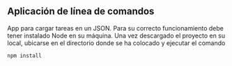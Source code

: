 ## Aplicación de línea de comandos

App para cargar tareas en un JSON.
Para su correcto funcionamiento debe tener instalado Node en su máquina. Una vez descargado el proyecto en su local, ubicarse en el directorio donde se ha colocado y ejecutar el comando
```
npm install
```